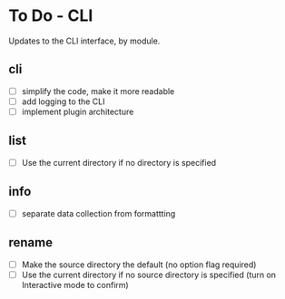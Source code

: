 # To Do - CLI

Updates to the CLI interface, by module.

## cli

- [ ] simplify the code, make it more readable
- [ ] add logging to the CLI
- [ ] implement plugin architecture

## list

- [ ] Use the current directory if no directory is specified

## info

- [ ] separate data collection from formattting


## rename

- [ ] Make the source directory the default (no option flag required)
- [ ] Use the current directory if no source directory is specified (turn on Interactive mode to confirm)